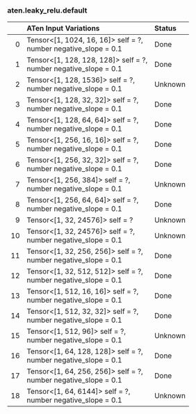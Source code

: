 ### aten.leaky_relu.default
|    | ATen Input Variations                                               | Status   |
|---:|:--------------------------------------------------------------------|:---------|
|  0 | Tensor<[1, 1024, 16, 16]> self = ?,<br>number negative_slope = 0.1  | Done     |
|  1 | Tensor<[1, 128, 128, 128]> self = ?,<br>number negative_slope = 0.1 | Done     |
|  2 | Tensor<[1, 128, 1536]> self = ?,<br>number negative_slope = 0.1     | Unknown  |
|  3 | Tensor<[1, 128, 32, 32]> self = ?,<br>number negative_slope = 0.1   | Done     |
|  4 | Tensor<[1, 128, 64, 64]> self = ?,<br>number negative_slope = 0.1   | Done     |
|  5 | Tensor<[1, 256, 16, 16]> self = ?,<br>number negative_slope = 0.1   | Done     |
|  6 | Tensor<[1, 256, 32, 32]> self = ?,<br>number negative_slope = 0.1   | Done     |
|  7 | Tensor<[1, 256, 384]> self = ?,<br>number negative_slope = 0.1      | Unknown  |
|  8 | Tensor<[1, 256, 64, 64]> self = ?,<br>number negative_slope = 0.1   | Done     |
|  9 | Tensor<[1, 32, 24576]> self = ?                                     | Unknown  |
| 10 | Tensor<[1, 32, 24576]> self = ?,<br>number negative_slope = 0.1     | Unknown  |
| 11 | Tensor<[1, 32, 256, 256]> self = ?,<br>number negative_slope = 0.1  | Done     |
| 12 | Tensor<[1, 32, 512, 512]> self = ?,<br>number negative_slope = 0.1  | Done     |
| 13 | Tensor<[1, 512, 16, 16]> self = ?,<br>number negative_slope = 0.1   | Done     |
| 14 | Tensor<[1, 512, 32, 32]> self = ?,<br>number negative_slope = 0.1   | Done     |
| 15 | Tensor<[1, 512, 96]> self = ?,<br>number negative_slope = 0.1       | Unknown  |
| 16 | Tensor<[1, 64, 128, 128]> self = ?,<br>number negative_slope = 0.1  | Done     |
| 17 | Tensor<[1, 64, 256, 256]> self = ?,<br>number negative_slope = 0.1  | Done     |
| 18 | Tensor<[1, 64, 6144]> self = ?,<br>number negative_slope = 0.1      | Unknown  |

